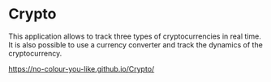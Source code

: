# Crypto

This application allows to track three types of cryptocurrencies in real time. It is also possible to use a currency converter and track the dynamics of the cryptocurrency.

https://no-colour-you-like.github.io/Crypto/
